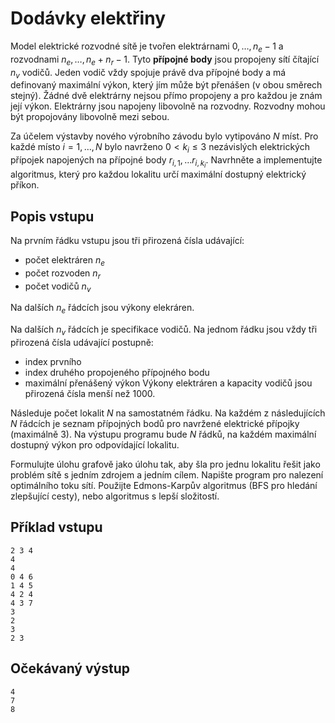 # Dodávky elektřiny 

Model elektrické rozvodné sítě je tvořen elektrárnami $0, \dots, n_e-1$  a rozvodnami $n_e, \dots, n_e + n_r-1$. 
Tyto **přípojné body** jsou propojeny sítí čítající  $n_v$ vodičů. Jeden vodič vždy spojuje právě dva 
přípojné body a má definovaný maximální výkon, který jím může být přenášen (v obou směrech stejný). 
Žádné dvě elektrárny nejsou přímo propojeny a pro každou je znám její výkon. 
Elektrárny jsou napojeny libovolně na rozvodny. Rozvodny mohou být propojovány libovolně mezi sebou. 

Za účelem výstavby nového výrobního závodu bylo vytipováno $N$ míst. 
Pro každé místo $i=1,\dots ,N$ bylo navrženo $0 < k_i \le 3$ nezávislých elektrických přípojek napojených 
na přípojné body $r_{i,1}, \dots r_{i,k_i}$.
Navrhněte a implementujte algoritmus, který pro každou lokalitu určí maximální dostupný elektrický příkon.

## Popis vstupu
Na prvním řádku vstupu jsou tři přirozená čísla udávající: 
- počet elektráren $n_e$
- počet rozvoden $n_r$
- počet vodičů $n_v$

Na dalších $n_e$ řádcích jsou výkony elekráren. 

Na dalších $n_v$ řádcích je specifikace vodičů. 
Na jednom řádku jsou vždy tři přirozená čísla udávající postupně: 
- index prvního
- index druhého propojeného přípojného bodu 
- maximální přenášený výkon
Výkony elektráren a kapacity vodičů jsou přirozená čísla menší než 1000.

Následuje počet lokalit $N$ na samostatném řádku. Na každém z následujících $N$ řádcích 
je seznam přípojných bodů pro navržené elektrické přípojky (maximálně 3).
Na výstupu programu bude $N$ řádků, na každém maximální dostupný výkon pro odpovídající lokalitu.

Formulujte úlohu grafově jako úlohu tak, aby šla pro jednu lokalitu řešit jako problém sítě s jedním zdrojem a jedním cílem. 
Napište program pro nalezení optimálního toku sítí. Použijte Edmons-Karpův algoritmus (BFS pro hledání zlepšující cesty), nebo algoritmus s lepší složitostí.


## Příklad vstupu
```
2 3 4
4
4
0 4 6
1 4 5
4 2 4
4 3 7
3
2
3
2 3
```

## Očekávaný výstup
```
4
7
8
```
